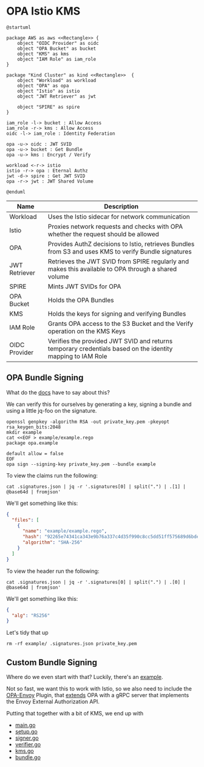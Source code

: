 # OPA Istio KMS

```puml
@startuml

package AWS as aws <<Rectangle>> {
    object "OIDC Provider" as oidc
    object "OPA Bucket" as bucket
    object "KMS" as kms
    object "IAM Role" as iam_role
}

package "Kind Cluster" as kind <<Rectangle>>  {
    object "Workload" as workload
    object "OPA" as opa
    object "Istio" as istio
    object "JWT Retriever" as jwt
    
    object "SPIRE" as spire
}

iam_role -l-> bucket : Allow Access
iam_role -r-> kms : Allow Access
oidc -l-> iam_role : Identity Federation

opa -u-> oidc : JWT SVID
opa -u-> bucket : Get Bundle
opa -u-> kms : Encrypt / Verify

workload <-r-> istio
istio -r-> opa : Eternal Authz
jwt -d-> spire : Get JWT SVID
opa -r-> jwt : JWT Shared Volume

@enduml
```

| Name     | Description                                                                                           |
|----------|-------------------------------------------------------------------------------------------------------|
| Workload | Uses the Istio sidecar for network communication                                                      |
| Istio | Proxies network requests and checks with OPA whether the request should be allowed                    |
| OPA | Provides AuthZ decisions to Istio, retrieves Bundles from S3 and uses KMS to verify Bundle signatures |
| JWT Retriever | Retrieves the JWT SVID from SPIRE regularly and makes this available to OPA through a shared volume   |
| SPIRE    | Mints JWT SVIDs for OPA                                                                               |
| OPA Bucket | Holds the OPA Bundles                                                                                 |
| KMS | Holds the keys for signing and verifying Bundles                                                      |
| IAM Role | Grants OPA access to the S3 Bucket and the Verify operation on the KMS Keys                           |
| OIDC Provider | Verifies the provided JWT SVID and returns temporary credentials based on the identity mapping to IAM Role                                                                                                      |

## OPA Bundle Signing

What do the [docs](https://www.openpolicyagent.org/docs/latest/management-bundles/#signing) have to say about this?

We can verify this for ourselves by generating a key, signing a bundle and using a little jq-foo on the signature.

```shell
openssl genpkey -algorithm RSA -out private_key.pem -pkeyopt rsa_keygen_bits:2048
mkdir example
cat <<EOF > example/example.rego
package opa.example

default allow = false
EOF
opa sign --signing-key private_key.pem --bundle example
```

To view the claims run the following:

```shell
cat .signatures.json | jq -r '.signatures[0] | split(".") | .[1] | @base64d | fromjson'
```

We'll get something like this:

```json
{
  "files": [
    {
      "name": "example/example.rego",
      "hash": "92265e74341ca343e9b76a337c4d35f990c8cc5dd51ff575689d6bde2ed20d13",
      "algorithm": "SHA-256"
    }
  ]
}
```

To view the header run the following:

```shell
cat .signatures.json | jq -r '.signatures[0] | split(".") | .[0] | @base64d | fromjson'
```

We'll get something like this:

```json
{
  "alg": "RS256"
}
```

Let's tidy that up

```shell
rm -rf example/ .signatures.json private_key.pem
```

## Custom Bundle Signing

Where do we even start with that? Luckily, there's an 
[example](https://github.com/open-policy-agent/contrib/tree/main/custom_bundle_signing).

Not so fast, we want this to work with Istio, so we also need to include the 
[OPA-Envoy](https://www.openpolicyagent.org/docs/latest/envoy-introduction/) Plugin, that
[extends](https://github.com/open-policy-agent/opa-envoy-plugin/blob/main/cmd/opa-envoy-plugin/main.go) OPA with a gRPC
server that implements the Envoy External Authorization API.

Putting that together with a bit of KMS, we end up with

* [main.go](cmd/opa/main.go)
* [setup.go](setup/setup.go)
* [signer.go](internal/signer.go)
* [verifier.go](internal/verifier.go)
* [kms.go](internal/kms.go)
* [bundle.go](internal/bundle.go)
